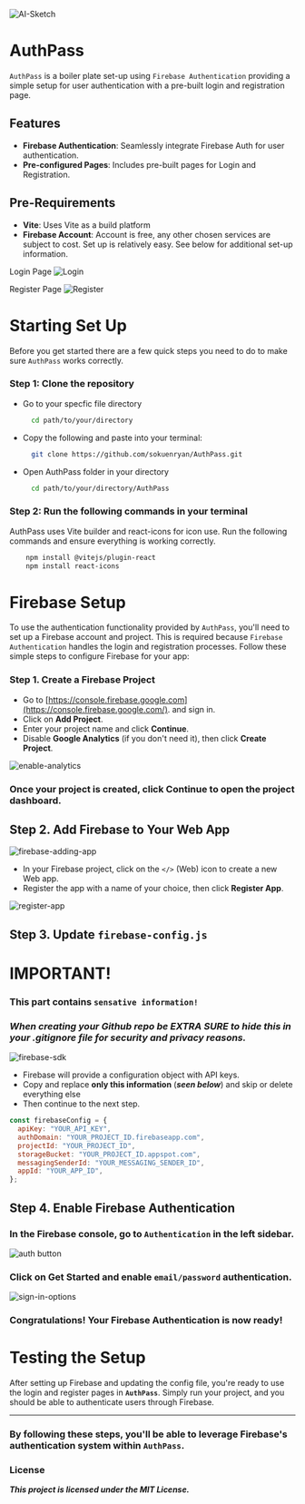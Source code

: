 ![AI-Sketch](./public/AI-sketch.png)
# AuthPass

`AuthPass` is a boiler plate set-up using `Firebase Authentication` providing a simple setup for user authentication with a pre-built login and registration page.

## Features

- **Firebase Authentication**: Seamlessly integrate Firebase Auth for user authentication.
- **Pre-configured Pages**: Includes pre-built pages for Login and Registration.

## Pre-Requirements
- **Vite**: Uses Vite as a build platform
- **Firebase Account**: Account is free, any other chosen services are subject to cost. Set up is relatively easy. See below for additional set-up information. 

  
Login Page
![Login](./public/login.png)

Register Page
![Register](./public/register.png)

# Starting Set Up
Before you get started there are a few quick steps you need to do to make sure `AuthPass` works correctly. 

### Step 1: Clone the repository
  - Go to your specfic file directory
    ```bash
      cd path/to/your/directory
    ```
  - Copy the following and paste into your terminal: 
    ```bash
      git clone https://github.com/sokuenryan/AuthPass.git
    ```
  - Open AuthPass folder in your directory
    ```bash
      cd path/to/your/directory/AuthPass
    ```

### Step 2: Run the following commands in your terminal
AuthPass uses Vite builder and react-icons for icon use. Run the following commands and ensure everything is working correctly. 

```bash
    npm install @vitejs/plugin-react
    npm install react-icons
```

# Firebase Setup
To use the authentication functionality provided by `AuthPass`, you'll need to set up a Firebase account and project. This is required because `Firebase Authentication` handles the login and registration processes. Follow these simple steps to configure Firebase for your app:

### Step 1. Create a Firebase Project
- Go to [https://console.firebase.google.com](https://console.firebase.google.com/). and sign in.
- Click on **Add Project**.
- Enter your project name and click **Continue**.
- Disable **Google Analytics** (if you don't need it), then click **Create Project**.
  
 ![enable-analytics](./public/firebase--enable-analytics.png)

 ### Once your project is created, click **Continue** to open the project dashboard.

## Step 2. Add Firebase to Your Web App

  ![firebase-adding-app](./public/firebase--add-app.png)
  
- In your Firebase project, click on the `</>` (Web) icon to create a new Web app.
- Register the app with a name of your choice, then click **Register App**.

![register-app](public/firebase--register-firebase.png)

## Step 3. Update `firebase-config.js`

# IMPORTANT!
### This part contains **`sensative information!`** 
### ***When creating your Github repo be EXTRA SURE to hide this in your .gitignore file for security and privacy reasons.***

![firebase-sdk](./public/firebase--copy-SDK.png)

- Firebase will provide a configuration object with API keys.
- Copy and replace **only this information** (***seen below***) and skip or delete everything else
- Then continue to the next step.
```jsx
const firebaseConfig = {
  apiKey: "YOUR_API_KEY",
  authDomain: "YOUR_PROJECT_ID.firebaseapp.com",
  projectId: "YOUR_PROJECT_ID",
  storageBucket: "YOUR_PROJECT_ID.appspot.com",
  messagingSenderId: "YOUR_MESSAGING_SENDER_ID",
  appId: "YOUR_APP_ID",
};
```

## Step 4. Enable Firebase Authentication

### In the Firebase console, go to `Authentication` in the left sidebar.
![auth button](./public/firebase--add-auth.png)

### Click on **Get Started** and enable `email/password` authentication. 
![sign-in-options](./public/firebase--auth-options.png)

### Congratulations! Your **Firebase Authentication** is now ready!

# Testing the Setup
After setting up Firebase and updating the config file, you're ready to use the login and register pages in **`AuthPass`**. Simply run your project, and you should be able to authenticate users through Firebase.

---

### By following these steps, you'll be able to leverage Firebase's authentication system within `AuthPass`.

### License 
***This project is licensed under the MIT License.***






